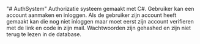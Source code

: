 "# AuthSystem" 
Authorizatie systeem gemaakt met C#.
Gebruiker kan een account aanmaken en inloggen.
Als de gebruiker zijn account heeft gemaakt kan die nog niet inloggen maar moet eerst zijn account verifieren met de link en code in zijn mail.
Wachtwoorden zijn gehashed en zijn niet terug te lezen in de database.